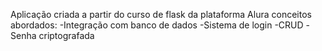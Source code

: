 Aplicação criada a partir do curso de flask da plataforma Alura
conceitos abordados:
    -Integração com banco de dados
    -Sistema de login
    -CRUD
    -Senha criptografada